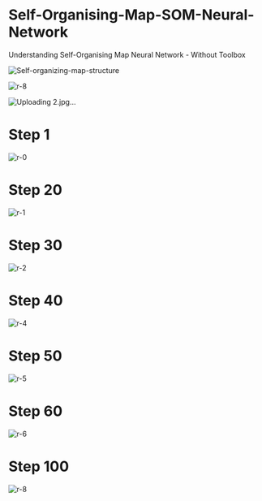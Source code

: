 # Self-Organising-Map-SOM-Neural-Network
Understanding Self-Organising Map Neural Network - Without Toolbox

![Self-organizing-map-structure](https://github.com/Yousef-Sharafi/Self-organising-map-neural-network-without-toolbox/assets/142591174/eef91046-4914-471c-a51d-b2a5e62def5b)


![r-8](https://github.com/Yousef-Sharafi/Self-organising-map-neural-network-without-toolbox/assets/142591174/98e4ed06-6c8e-4072-bd8b-e2c47f93fc2f)

![Uploading 2.jpg…]()


# Step 1
![r-0](https://github.com/Yousef-Sharafi/Self-organising-map-neural-network-without-toolbox/assets/142591174/5c43cd59-6234-4042-a873-b2638b14c5d2)

# Step 20
![r-1](https://github.com/Yousef-Sharafi/Self-organising-map-neural-network-without-toolbox/assets/142591174/1865108f-2b43-4a68-8f81-82bf4a231fba)

# Step 30
![r-2](https://github.com/Yousef-Sharafi/Self-organising-map-neural-network-without-toolbox/assets/142591174/3506be83-f839-4745-be0f-68ff4b216af9)

# Step 40
![r-4](https://github.com/Yousef-Sharafi/Self-organising-map-neural-network-without-toolbox/assets/142591174/54ddd61a-71ee-4374-90c4-a29d9f9f8c9f)

# Step 50
![r-5](https://github.com/Yousef-Sharafi/Self-organising-map-neural-network-without-toolbox/assets/142591174/cbdaa387-3074-4dfd-b5ea-f3ca81d81087)

# Step 60
![r-6](https://github.com/Yousef-Sharafi/Self-organising-map-neural-network-without-toolbox/assets/142591174/e2e3edf7-536e-4618-bf32-db973206a415)

# Step 100
![r-8](https://github.com/Yousef-Sharafi/Self-organising-map-neural-network-without-toolbox/assets/142591174/33e3478f-7b0f-4eff-ac88-3d2ec3f27dcb)


